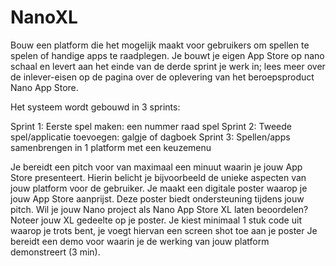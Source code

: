 # NanoXL
Bouw een platform die het mogelijk maakt voor gebruikers om spellen te spelen of handige apps te raadplegen.
Je bouwt je eigen App Store op nano schaal en levert aan het einde van de derde sprint je werk in; lees meer over de inlever-eisen op de pagina over de oplevering van het beroepsproduct Nano App Store.

Het systeem wordt gebouwd in 3 sprints:

Sprint 1: Eerste spel maken: een nummer raad spel
Sprint 2: Tweede spel/applicatie toevoegen: galgje of dagboek
Sprint 3: Spellen/apps samenbrengen in 1 platform met een keuzemenu

Je bereidt een pitch voor van maximaal een minuut waarin je jouw App Store presenteert. Hierin belicht je bijvoorbeeld de unieke aspecten van jouw platform voor de gebruiker.
Je maakt een digitale poster waarop je jouw App Store aanprijst. Deze poster biedt ondersteuning tijdens jouw pitch. Wil je jouw Nano project als Nano App Store XL laten beoordelen? Noteer jouw XL gedeelte op je poster.
Je kiest minimaal 1 stuk code uit waarop je trots bent, je voegt hiervan een screen shot toe aan je poster
Je bereidt een demo voor waarin je de werking van jouw platform demonstreert (3 min).
